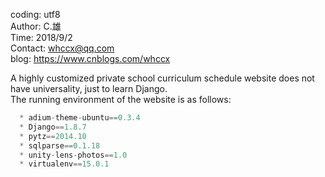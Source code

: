    coding: utf8    
   Author: C.雄                                                               
   Time: 2018/9/2    
   Contact: whccx@qq.com    
   blog: https://www.cnblogs.com/whccx    

   A highly customized private school curriculum schedule website does not have universality, just to learn Django.       
   The running environment of the website is as follows:

```python
  * adium-theme-ubuntu==0.3.4
  * Django==1.8.7
  * pytz==2014.10
  * sqlparse==0.1.18
  * unity-lens-photos==1.0
  * virtualenv==15.0.1
```
